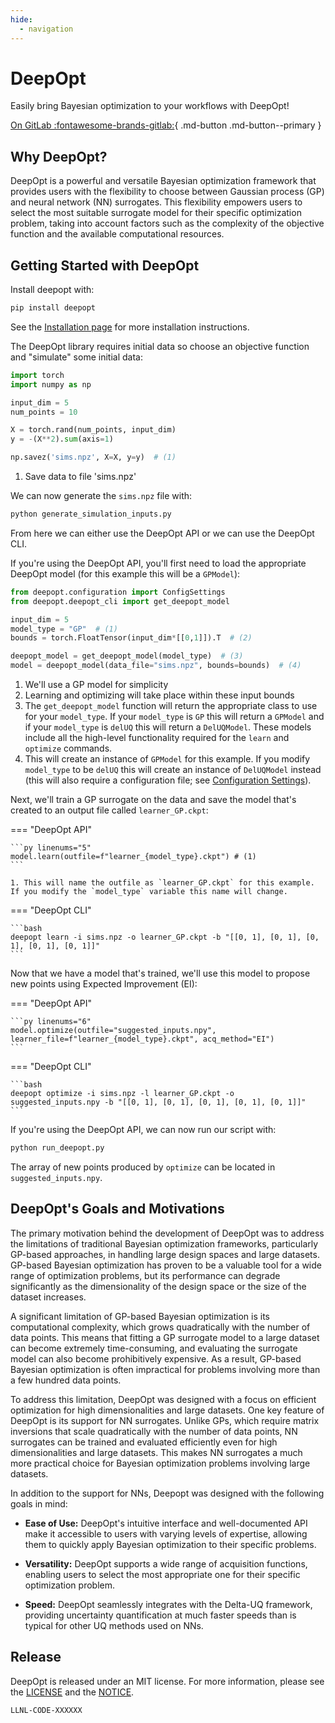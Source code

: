 ```yaml
---
hide:
  - navigation
---
```


# DeepOpt

Easily bring Bayesian optimization to your workflows with DeepOpt!

<!-- [On GitHub :fontawesome-brands-github:](https://lc.llnl.gov/gitlab/kur1/deepopt_release){ .md-button .md-button--primary } -->
[On GitLab :fontawesome-brands-gitlab:](https://lc.llnl.gov/gitlab/kur1/deepopt_release){ .md-button .md-button--primary }

## Why DeepOpt?

DeepOpt is a powerful and versatile Bayesian optimization framework that provides users with the flexibility to choose between Gaussian process (GP) and neural network (NN) surrogates. This flexibility empowers users to select the most suitable surrogate model for their specific optimization problem, taking into account factors such as the complexity of the objective function and the available computational resources.

## Getting Started with DeepOpt

Install deepopt with:

```bash
pip install deepopt
```

See the [Installation page](./user_guide/installation.md) for more installation instructions.

The DeepOpt library requires initial data so choose an objective function and "simulate" some initial data:

```py title="generate_simulation_inputs.py" linenums="1"
import torch
import numpy as np

input_dim = 5
num_points = 10

X = torch.rand(num_points, input_dim)
y = -(X**2).sum(axis=1)

np.savez('sims.npz', X=X, y=y)  # (1)
```

1. Save data to file 'sims.npz'

We can now generate the `sims.npz` file with:

```bash
python generate_simulation_inputs.py
```

From here we can either use the DeepOpt API or we can use the DeepOpt CLI.

If you're using the DeepOpt API, you'll first need to load the appropriate DeepOpt model (for this example this will be a `GPModel`):

```py linenums="1" title="run_deepopt.py"
from deepopt.configuration import ConfigSettings
from deepopt.deepopt_cli import get_deepopt_model

input_dim = 5
model_type = "GP"  # (1)
bounds = torch.FloatTensor(input_dim*[[0,1]]).T  # (2)

deepopt_model = get_deepopt_model(model_type)  # (3)
model = deepopt_model(data_file="sims.npz", bounds=bounds)  # (4)
```

1. We'll use a GP model for simplicity
2. Learning and optimizing will take place within these input bounds
3. The `get_deepopt_model` function will return the appropriate class to use for your `model_type`. If your `model_type`
 is `GP` this will return a `GPModel` and if your `model_type` is `delUQ` this will return a `DelUQModel`. These models
include all the high-level functionality required for the `learn` and `optimize` commands.
4. This will create an instance of `GPModel` for this example. If you modify `model_type` to be `delUQ` this will create
an instance of `DelUQModel` instead (this will also require a configuration file; see [Configuration Settings](./user_guide/configuration.md)).

Next, we'll train a GP surrogate on the data and save the model that's created to an output file called `learner_GP.ckpt`:

=== "DeepOpt API"

    ```py linenums="5"
    model.learn(outfile=f"learner_{model_type}.ckpt") # (1)
    ```

    1. This will name the outfile as `learner_GP.ckpt` for this example. If you modify the `model_type` variable this name will change.

=== "DeepOpt CLI"

    ```bash
    deepopt learn -i sims.npz -o learner_GP.ckpt -b "[[0, 1], [0, 1], [0, 1], [0, 1], [0, 1]]"
    ```

Now that we have a model that's trained, we'll use this model to propose new points using Expected Improvement (EI):

=== "DeepOpt API"

    ```py linenums="6"
    model.optimize(outfile="suggested_inputs.npy", learner_file=f"learner_{model_type}.ckpt", acq_method="EI")
    ```

=== "DeepOpt CLI"

    ```bash
    deepopt optimize -i sims.npz -l learner_GP.ckpt -o suggested_inputs.npy -b "[[0, 1], [0, 1], [0, 1], [0, 1], [0, 1]]"
    ```

If you're using the DeepOpt API, we can now run our script with:

```bash
python run_deepopt.py
```

The array of new points produced by `optimize` can be located in `suggested_inputs.npy`.


## DeepOpt's Goals and Motivations

The primary motivation behind the development of DeepOpt was to address the limitations of traditional Bayesian optimization frameworks, particularly GP-based approaches, in handling large design spaces and large datasets. GP-based Bayesian optimization has proven to be a valuable tool for a wide range of optimization problems, but its performance can degrade significantly as the dimensionality of the design space or the size of the dataset increases.

A significant limitation of GP-based Bayesian optimization is its computational complexity, which grows quadratically with the number of data points. This means that fitting a GP surrogate model to a large dataset can become extremely time-consuming, and evaluating the surrogate model can also become prohibitively expensive. As a result, GP-based Bayesian optimization is often impractical for problems involving more than a few hundred data points.

To address this limitation, DeepOpt was designed with a focus on efficient optimization for high dimensionalities and large datasets. One key feature of DeepOpt is its support for NN surrogates. Unlike GPs, which require matrix inversions that scale quadratically with the number of data points, NN surrogates can be trained and evaluated efficiently even for high dimensionalities and large datasets. This makes NN surrogates a much more practical choice for Bayesian optimization problems involving large datasets.

In addition to the support for NNs, Deepopt was designed with the following goals in mind:

- **Ease of Use:** DeepOpt's intuitive interface and well-documented API make it accessible to users with varying levels of expertise, allowing them to quickly apply Bayesian optimization to their specific problems.

- **Versatility:** DeepOpt supports a wide range of acquisition functions, enabling users to select the most appropriate one for their specific optimization problem.

- **Speed:** DeepOpt seamlessly integrates with the Delta-UQ framework, providing uncertainty quantification at much faster speeds than is typical for other UQ methods used on NNs.

## Release

DeepOpt is released under an MIT license. For more information, please see the [LICENSE](https://lc.llnl.gov/gitlab/kur1/deepopt_release/-/blob/develop/LICENSE.md?ref_type=heads)
and the [NOTICE](https://lc.llnl.gov/gitlab/kur1/deepopt_release/-/blob/develop/NOTICE.md?ref_type=heads).

``LLNL-CODE-XXXXXX``
